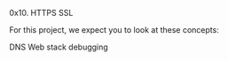 0x10. HTTPS SSL


For this project, we expect you to look at these concepts:

DNS
Web stack debugging
